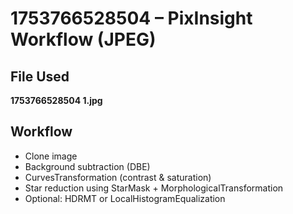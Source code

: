 # 1753766528504 – PixInsight Workflow (JPEG)

## File Used
**1753766528504 1.jpg**

## Workflow
- Clone image
- Background subtraction (DBE)
- CurvesTransformation (contrast & saturation)
- Star reduction using StarMask + MorphologicalTransformation
- Optional: HDRMT or LocalHistogramEqualization
